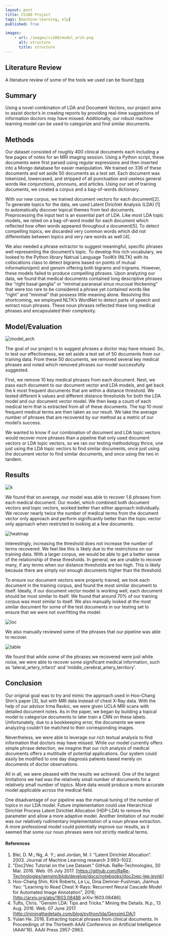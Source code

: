 ```yaml
---
layout: post
title: CS188 Project
tags: [machine-learning, nlp]
published: True

images:
    - url: /images/cs188/model_arch.png
      alt: structure
      title: structure
---
```


## Literature Review
A literature review of some of the tools we used can be found [here](/CS188-Literature-Review/)

## Summary
Using a novel combination of LDA and Document Vectors, our project aims to assist doctor’s in creating reports by providing real-time suggestions of information doctors may have missed. Additionally, our robust machine learning model can be used to categorize and find similar documents.

## Methods
Our dataset consisted of roughly 400 clinical documents each including a few pages of notes for an MRI imaging session. Using a Python script, these documents were first parsed using regular expressions and then inserted into a Mongo database for easier manipulation. We trained on 336 of these documents and set aside 50 documents as a test set.  Each document was tokenized, lowercased, and stripped of all punctuation and useless general words like conjunctions, pronouns, and articles. Using our set of training documents, we created a corpus and a bag-of-words dictionary.

With our new corpus, we trained document vectors for each document[2]. To generate topics for the data, we used Latent Dirichlet Analysis (LDA) [1] to automatically discover topical themes from text documents. Preprocessing the input text is an essential part of LDA. Like most LDA topic models, we relied on a bag-of-word model for each document which reflected how often words appeared throughout a document[5]. To detect compelling topics, we discarded very common words which did not differentiate between topics and very rare words as well [4].

We also needed a phrase extractor to suggest meaningful, specific phrases well representing the document’s topic. To develop this rich vocabulary, we looked to the Python  library Natrual Language ToolKit (NLTK) with its collocations class to detect bigrams based on points of mutual information(pmi) and gensim offering both bigrams and trigrams. However, these models failed to produce compelling phrases. Upon analyzing our data, we found that medical documents contained long descriptive phrases like “right basal ganglia” or “minimal paranasal sinus mucosal thickening” that were too rare to be considered a phrase yet contained words like “right” and “minimal” that possess little meaning alone. Resolving this shortcoming, we employed NLTK’s WordNet to detect parts of speech and extract noun phrases. These noun phrases reflected these long medical phrases and encapsulated their complexity. 

## Model/Evaluation

![model_arch](/images/cs188/model_arch.png)

The goal of our project is to suggest phrases a doctor may have missed. So, to test our effectiveness, we set aside a test set of 50 documents from our training data. From these 50 documents, we removed several key medical phrases and noted which removed phrases our model successfully suggested.

First, we remove 10 key medical phrases from each document. Next, we pass each document to our document vector and LDA models, and get back the k most frequent documents that are within a distance threshold. We tested different k values and different distance thresholds for both the LDA model and our document vector model. We then keep a count of each medical term that is extracted from all of these documents. The top 10 most frequent medical terms are then taken as our result. We take the average number of phrases that are recovered by our method as a metric of our model’s success.

We wanted to know if our combination of document and LDA topic vectors would recover more phrases than a pipeline that only used document vectors or LDA topic vectors, so we ran our testing methodology thrice, one just using the LDA topic vectors to find similar documents, once just using the document vector to find similar documents, and once using the two in tandem.

## Results

![k](/images/cs188/k-doc.png)

We found that on average, our model was able to recover 1.6 phrases from each medical document. Our model, which combined both document vectors and topic vectors, worked better than either approach individually. We recover nearly twice the number of medical terms from the document vector only approach and perform significantly better than the topic vector only approach when restricted to looking at a few documents.

![heatmap](/images/cs188/heatmap.png)

Interestingly, increasing the threshold does not increase the number of terms recovered. We feel like this is likely due to the restrictions on our training data. With a larger corpus, we would be able to get a better sense of the relationship of these thresholds.
In general, we are unable to recover many, if any terms when our distance thresholds are too high. This is likely because there are simply not enough documents higher than the threshold.


To ensure our document vectors were properly trained, we took each document in the training corpus, and found the most similar document to itself. Ideally, if our document vector model is working well, each document should be most similar to itself. We found that around 70% of our training corpus was most similar to itself. We also manually looked at the most similar document for some of the test documents in our testing set to ensure that we were not overfitting the model.

![loc](/images/cs188/loc.png)

We also manually reviewed some of the phrases that our pipeline was able to recover.

![table](/images/cs188/table.png)

We found that while some of the phrases we recovered were just white noise, we were able to recover some significant medical information, such as 'lateral_artery_infarct' and 'middle_cerebral_artery_territory'. 

## Conclusion

Our original goal was to try and mimic the approach used in Hoo-Chang Shin’s paper [3], but with MRI data instead of chest X-Ray data. With the help of our advisor Irma Ravkic, we were given UCLA MRI scans with detailed document notes. As in the paper, we began by building a topical model to categorize documents to later train a CNN on these labels. Unfortunately, due to a bookkeeping error, the documents we were analyzing couldn’t be matched to their corresponding images.

Nevertheless, we were able to leverage our rich textual analysis to find information that doctors may have missed. While our model currently offers simple phrase detection, we imagine that our rich analysis of medical documents offers a multitude of potential applications. Our system could easily be modified to one day diagnosis patients based merely on documents of doctor observations. 

All in all, we were pleased with the results we achieved. One of the largest limitations we had was the relatively small number of documents for a relatively small number of topics. More data would produce a more accurate model applicable across the medical field. 

One disadvantage of our pipeline was the manual tuning of the number of topics in our LDA model. Future implementation could use Hierarchical Dirichlet Process Latent Dirichlet Allocation (HDP-LDA) to remove this parameter and allow a more adaptive model. Another limitation of our model was our relatively rudimentary implementation of a noun phrase extraction. A more professional model could potentially improve our results, as it seemed that some our noun phrases were not strictly medical terms.

#### References
1. Blei, D. M.; Ng, A. Y.; and Jordan, M. I: “Latent Dirichlet Allocation”. 2003. Journal of Machine Learning research 3:993–1022.
2. "Doc2Vec Tutorial on the Lee Dataset." GitHub. RaRe-Technologies, 30 Mar. 2016. Web. 05 July 2017. [https://github.com/RaRe-Technologies/gensim/blob/develop/docs/notebooks/doc2vec-lee.ipynb]
3. Hoo-Chang Shin, Kirk Roberts, Le Lu, Dina Demner-Fushman, Jianhua Yao: “Learning to Read Chest X-Rays: Recurrent Neural Cascade Model for Automated Image Annotation”, 2016; [http://arxiv.org/abs/1603.08486 arXiv:1603.08486].
4. Tufts, Chris. "Gensim LDA: Tips and Tricks." Mining the Details. N.p., 13 Aug. 2016. Web. 07 June 2017. [http://miningthedetails.com/blog/python/lda/GensimLDA/]
5. Yulan He. 2016. Extracting topical phrases from clinical documents. In Proceedings of the Thirtieeth AAAI Conference on Artificial Intelligence ​ (AAAI'16). AAAI Press 2957-2963.
